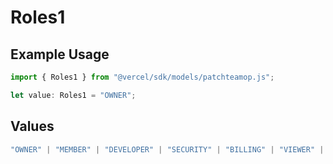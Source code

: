 # Roles1

## Example Usage

```typescript
import { Roles1 } from "@vercel/sdk/models/patchteamop.js";

let value: Roles1 = "OWNER";
```

## Values

```typescript
"OWNER" | "MEMBER" | "DEVELOPER" | "SECURITY" | "BILLING" | "VIEWER" | "CONTRIBUTOR"
```